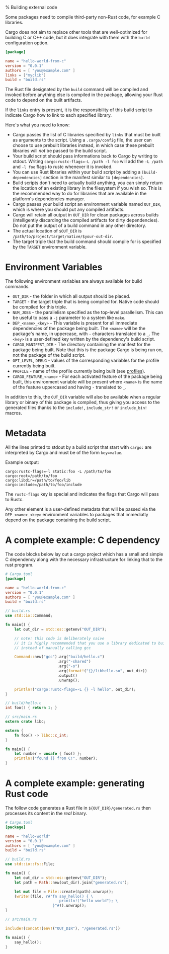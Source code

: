 % Building external code

Some packages need to compile third-party non-Rust code, for example C
libraries.

Cargo does not aim to replace other tools that are well-optimized for
building C or C++ code, but it does integrate with them with the `build`
configuration option.

```toml
[package]

name = "hello-world-from-c"
version = "0.0.1"
authors = [ "you@example.com" ]
links = ["myclib"]
build = "build.rs"
```

The Rust file designated by the `build` command will be compiled and invoked
before anything else is compiled in the package, allowing your Rust code to
depend on the built artifacts.

If the `links` entry is present, it is the responsibility of this build script
to indicate Cargo how to link to each specified library.

Here's what you need to know:

* Cargo passes the list of C libraries specified by `links` that must be
  built as arguments to the script. Using a `.cargo/config` file, the user can
  choose to use prebuilt libraries instead, in which case these prebuilt
  libraries will *not* be passed to the build script.
* Your build script should pass informations back to Cargo by writing to
  stdout. Writing `cargo:rustc-flags=-L /path -l foo` will
  add the `-L /path` and `-l foo` flags to rustc whenever it is invoked.
* You can use Rust libraries within your build script by adding a
  `[build-dependencies]` section in the manifest similar to `[dependencies]`.
* Build scripts don't need to actually *build* anything, you can simply
  return the location of an existing library in the filesystem if you wish so.
  This is the recommended way to do for libraries that are available in the
  platform's dependencies manager.
* Cargo passes your build script an environment variable named
  `OUT_DIR`, which is where you should put any compiled artifacts.
* Cargo will retain all output in `OUT_DIR` for clean packages across
  builds (intelligently discarding the compiled artifacts for dirty
  dependencies). Do not put the output of a build command in any other
  directory.
* The actual location of `$OUT_DIR` is
  `/path/to/project/target/native/$your-out-dir`.
* The target triple that the build command should compile for is specified by
  the `TARGET` environment variable.

# Environment Variables

The following environment variables are always available for build
commands.

* `OUT_DIR` - the folder in which all output should be placed.
* `TARGET` - the target triple that is being compiled for. Native code should be
             compiled for this triple.
* `NUM_JOBS` - the parallelism specified as the top-level parallelism. This can
               be useful to pass a `-j` parameter to a system like `make`.
* `DEP_<name>_<key>` - This variable is present for all immediate dependencies
                       of the package being built. The `<name>` will be the
                       package's name, in uppercase, with `-` characters
                       translated to a `_`. The `<key>` is a user-defined key
                       written by the dependency's build script.
* `CARGO_MANIFEST_DIR` - The directory containing the manifest for the package
                         being built. Note that this is the package Cargo is
                         being run on, not the package of the build script.
* `OPT_LEVEL`, `DEBUG` - values of the corresponding variables for the
                         profile currently being built.
* `PROFILE` - name of the profile currently being built (see
              [profiles][profile]).
* `CARGO_FEATURE_<name>` - For each activated feature of the package being
                           built, this environment variable will be present
                           where `<name>` is the name of the feature uppercased
                           and having `-` translated to `_`.

In addition to this, the `OUT_DIR` variable will also be available when
a regular library or binary of this package is compiled, thus giving you
access to the generated files thanks to the `include!`, `include_str!`
or `include_bin!` macros.

[profile]: manifest.html#the-[profile.*]-sections

# Metadata

All the lines printed to stdout by a build script that start with `cargo:`
are interpreted by Cargo and must be of the form `key=value`.

Example output:

```
cargo:rustc-flags=-l static:foo -L /path/to/foo
cargo:root=/path/to/foo
cargo:libdir=/path/to/foo/lib
cargo:include=/path/to/foo/include
```

The `rustc-flags` key is special and indicates the flags that Cargo will
pass to Rustc.

Any other element is a user-defined metadata that will be passed via
the `DEP_<name>_<key>` environment variables to packages that immediatly
depend on the package containing the build script.

# A complete example: C dependency

The code blocks below lay out a cargo project which has a small and simple C
dependency along with the necessary infrastructure for linking that to the rust
program.

```toml
# Cargo.toml
[package]

name = "hello-world-from-c"
version = "0.0.1"
authors = [ "you@example.com" ]
build = "build.rs"
```

```rust
// build.rs
use std::io::Command;

fn main() {
    let out_dir = std::os::getenv("OUT_DIR");

    // note: this code is deliberately naive
    // it is highly recommended that you use a library dedicated to building C code
    // instead of manually calling gcc

    Command::new("gcc").arg("build/hello.c")
                       .arg("-shared")
                       .arg("-o")
                       .arg(format!("{}/libhello.so", out_dir))
                       .output()
                       .unwrap();

    println!("cargo:rustc-flags=-L {} -l hello", out_dir);
}
```

```c
// build/hello.c
int foo() { return 1; }
```

```rust
// src/main.rs
extern crate libc;

extern {
    fn foo() -> libc::c_int;
}

fn main() {
    let number = unsafe { foo() };
    println!("found {} from C!", number);
}
```

# A complete example: generating Rust code

The follow code generates a Rust file in `${OUT_DIR}/generated.rs`
then processes its content in the *real* binary.

```toml
# Cargo.toml
[package]

name = "hello-world"
version = "0.0.1"
authors = [ "you@example.com" ]
build = "build.rs"
```

```rust
// build.rs
use std::io::fs::File;

fn main() {
    let out_dir = std::os::getenv("OUT_DIR");
    let path = Path::new(out_dir).join("generated.rs");

    let mut file = File::create(&path).unwrap();
    (write!(file, r#"fn say_hello() { \
                        println!("hello world"); \
                     }"#)).unwrap();
}
```

```rust
// src/main.rs

include!(concat!(env!("OUT_DIR"), "/generated.rs"))

fn main() {
    say_hello();
}
```